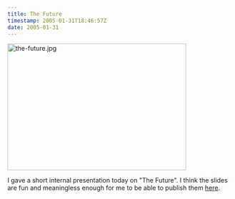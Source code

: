 ```yaml
---
title: The Future
timestamp: 2005-01-31T18:46:57Z
date: 2005-01-31
---
```


<a href='http://whatfettle.com/2005/01/the-future.pdf'><img alt="the-future.jpg" src="http://blog.whatfettle.com/archives/the-future.jpg" width="400" height="284" border="0" /></a>

I gave a short internal presentation today on "The Future". I think the slides are fun and  meaningless enough for me to be able to publish them <a href='http://whatfettle.com/2005/01/the-future.pdf'>here</a>.